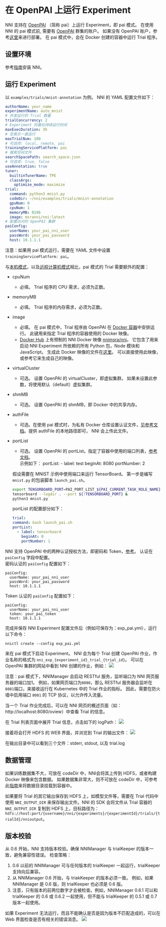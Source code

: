 # **在 OpenPAI 上运行 Experiment**

NNI 支持在 [OpenPAI](https://github.com/Microsoft/pai) （简称 pai）上运行 Experiment，即 pai 模式。 在使用 NNI 的 pai 模式前, 需要有 [OpenPAI](https://github.com/Microsoft/pai) 群集的账户。 如果没有 OpenPAI 账户，参考[这里](https://github.com/Microsoft/pai#how-to-deploy)来进行部署。 在 pai 模式中，会在 Docker 创建的容器中运行 Trial 程序。

## 设置环境

参考[指南](../Tutorial/QuickStart.md)安装 NNI。

## 运行 Experiment

以 `examples/trials/mnist-annotation` 为例。 NNI 的 YAML 配置文件如下：

```yaml
authorName: your_name
experimentName: auto_mnist
# 并发运行的 Trial 数量
trialConcurrency: 2
# Experiment 的最长持续运行时间
maxExecDuration: 3h
# 空表示一直运行
maxTrialNum: 100
# 可选项: local, remote, pai
trainingServicePlatform: pai
# 搜索空间文件
searchSpacePath: search_space.json
# 可选项: true, false
useAnnotation: true
tuner:
  builtinTunerName: TPE
  classArgs:
    optimize_mode: maximize
trial:
  command: python3 mnist.py
  codeDir: ~/nni/examples/trials/mnist-annotation
  gpuNum: 0
  cpuNum: 1
  memoryMB: 8196
  image: msranni/nni:latest
# 配置访问的 OpenPAI 集群
paiConfig:
  userName: your_pai_nni_user
  passWord: your_pai_password
  host: 10.1.1.1
```

注意：如果用 pai 模式运行，需要在 YAML 文件中设置 `trainingServicePlatform: pai`。

与[本机模式](LocalMode.md)，以及[远程计算机模式](RemoteMachineMode.md)相比，pai 模式的 Trial 需要额外的配置：

* cpuNum 
    * 必填。 Trial 程序的 CPU 需求，必须为正数。
* memoryMB 
    * 必填。 Trial 程序的内存需求，必须为正数。
* image 
    * 必填。 在 pai 模式中，Trial 程序由 OpenPAI 在 [Docker 容器](https://www.docker.com/)中安排运行。 此键用来指定 Trial 程序的容器使用的 Docker 映像。
    * [Docker Hub](https://hub.docker.com/) 上有预制的 NNI Docker 映像 [nnimsra/nni](https://hub.docker.com/r/msranni/nni/)。 它包含了用来启动 NNI Experiment 所依赖的所有 Python 包，Node 模块和 JavaScript。 生成此 Docker 映像的文件在[这里](https://github.com/Microsoft/nni/tree/master/deployment/docker/Dockerfile)。 可以直接使用此映像，或参考它来生成自己的映像。
* virtualCluster 
    * 可选。 设置 OpenPAI 的 virtualCluster，即虚拟集群。 如果未设置此参数，将使用默认（default）虚拟集群。
* shmMB 
    * 可选。 设置 OpenPAI 的 shmMB，即 Docker 中的共享内存。
* authFile 
    * 可选。在使用 pai 模式时，为私有 Docker 仓库设置认证文件，[见参考文档](https://github.com/microsoft/pai/blob/2ea69b45faa018662bc164ed7733f6fdbb4c42b3/docs/faq.md#q-how-to-use-private-docker-registry-job-image-when-submitting-an-openpai-job)。提供 authFile 的本地路径即可， NNI 会上传此文件。

* portList
    
    * 可选。 设置 OpenPAI 的 portList。指定了容器中使用的端口列表，[参考文档](https://github.com/microsoft/pai/blob/b2324866d0280a2d22958717ea6025740f71b9f0/docs/job_tutorial.md#specification)。  
        示例如下：
        portList:
          - label: test
            beginAt: 8080
            portNumber: 2
        
    
    假设需要在 MNIST 示例中使用端口来运行 TensorBoard。 第一步是编写 `mnist.py` 的包装脚本 `launch_pai.sh`。
    
    ```bash
    export TENSORBOARD_PORT=PAI_PORT_LIST_${PAI_CURRENT_TASK_ROLE_NAME}_0_tensorboard
    tensorboard --logdir . --port ${!TENSORBOARD_PORT} &
    python3 mnist.py
    ```
    
    portList 的配置部分如下：
    
    ```yaml
    trial:
    command: bash launch_pai.sh
    portList:
      - label: tensorboard
        beginAt: 0
        portNumber: 1
    ```

NNI 支持 OpenPAI 中的两种认证授权方法，即密码和 Token，[参考](https://github.com/microsoft/pai/blob/b6bd2ab1c8890f91b7ac5859743274d2aa923c22/docs/rest-server/API.md#2-authentication)。 认证在 `paiConfig` 字段中配置。   
密码认证的 `paiConfig` 配置如下：

    paiConfig:
      userName: your_pai_nni_user
      passWord: your_pai_password
      host: 10.1.1.1
    

Token 认证的 `paiConfig` 配置如下：

    paiConfig:
      userName: your_pai_nni_user
      token: your_pai_token
      host: 10.1.1.1
    

完成并保存 NNI Experiment 配置文件后（例如可保存为：exp_pai.yml），运行以下命令：

    nnictl create --config exp_pai.yml
    

来在 pai 模式下启动 Experiment。 NNI 会为每个 Trial 创建 OpenPAI 作业，作业名称的格式为 `nni_exp_{experiment_id}_trial_{trial_id}`。 可以在 OpenPAI 集群的网站中看到 NNI 创建的作业，例如： ![](../../img/nni_pai_joblist.jpg)

注意：pai 模式下，NNIManager 会启动 RESTful 服务，监听端口为 NNI 网页服务器的端口加1。 例如，如果网页端口为`8080`，那么 RESTful 服务器会监听在 `8081`端口，来接收运行在 Kubernetes 中的 Trial 作业的指标。 因此，需要在防火墙中启用端口 `8081` 的 TCP 协议，以允许传入流量。

当一个 Trial 作业完成后，可以在 NNI 网页的概述页面（如：http://localhost:8080/oview）中查看 Trial 的信息。

在 Trial 列表页面中展开 Trial 信息，点击如下的 logPath： ![](../../img/nni_webui_joblist.jpg)

接着将会打开 HDFS 的 WEB 界面，并浏览到 Trial 的输出文件： ![](../../img/nni_trial_hdfs_output.jpg)

在输出目录中可以看到三个文件：stderr, stdout, 以及 trial.log

## 数据管理

如果训练数据集不大，可放在 codeDir 中，NNI会将其上传到 HDFS，或者构建 Docker 映像来包含数据。 如果数据集非常大，则不可放在 codeDir 中，可参考此[指南](https://github.com/microsoft/pai/blob/master/docs/user/storage.md)来将数据目录挂载到容器中。

如果要将 Trial 的其它输出保存到 HDFS 上，如模型文件等，需要在 Trial 代码中使用 `NNI_OUTPUT_DIR` 来保存输出文件。NNI 的 SDK 会将文件从 Trial 容器的 `NNI_OUTPUT_DIR` 复制到 HDFS 上，目标路径为：`hdfs://host:port/{username}/nni/{experiments}/{experimentId}/trials/{trialId}/nnioutput`。

## 版本校验

从 0.6 开始，NNI 支持版本校验。确保 NNIManager 与 trialKeeper 的版本一致，避免兼容性错误。 检查策略：

1. 0.6 以前的 NNIManager 可与任何版本的 trialKeeper 一起运行，trialKeeper 支持向后兼容。
2. 从 NNIManager 0.6 开始，与 triakKeeper 的版本必须一致。 例如，如果 NNIManager 是 0.6 版，则 trialKeeper 也必须是 0.6 版。
3. 注意，只有版本的前两位数字才会被检查。例如，NNIManager 0.6.1 可以和 trialKeeper 的 0.6 或 0.6.2 一起使用，但不能与 trialKeeper 的 0.5.1 或 0.7 版本一起使用。

如果 Experiment 无法运行，而且不能确认是否是因为版本不匹配造成的，可以在 Web 界面检查是否有相关的错误消息。 ![](../../img/version_check.png)